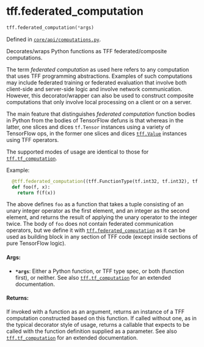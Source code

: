<div itemscope itemtype="http://developers.google.com/ReferenceObject">
<meta itemprop="name" content="tff.federated_computation" />
<meta itemprop="path" content="Stable" />
</div>

# tff.federated_computation

```python
tff.federated_computation(*args)
```

Defined in
[`core/api/computations.py`](http://github.com/tensorflow/federated/tree/master/tensorflow_federated/python/core/api/computations.py).

Decorates/wraps Python functions as TFF federated/composite computations.

The term *federated computation* as used here refers to any computation that
uses TFF programming abstractions. Examples of such computations may include
federated training or federated evaluation that involve both client-side and
server-side logic and involve network communication. However, this
decorator/wrapper can also be used to construct composite computations that only
involve local processing on a client or on a server.

The main feature that distinguishes *federated computation* function bodies in
Python from the bodies of TensorFlow defuns is that whereas in the latter, one
slices and dices `tf.Tensor` instances using a variety of TensorFlow ops, in the
former one slices and dices <a href="../tff/Value.md"><code>tff.Value</code></a>
instances using TFF operators.

The supported modes of usage are identical to those for
<a href="../tff/tf_computation.md"><code>tff.tf_computation</code></a>.

Example:

```python
  @tff.federated_computation((tff.FunctionType(tf.int32, tf.int32), tf.int32))
  def foo(f, x):
    return f(f(x))
```

The above defines `foo` as a function that takes a tuple consisting of an unary
integer operator as the first element, and an integer as the second element, and
returns the result of applying the unary operator to the integer twice. The body
of `foo` does not contain federated communication operators, but we define it
with
<a href="../tff/federated_computation.md"><code>tff.federated_computation</code></a>
as it can be used as building block in any section of TFF code (except inside
sections of pure TensorFlow logic).

#### Args:

*   <b>`*args`</b>: Either a Python function, or TFF type spec, or both
    (function first), or neither. See also
    <a href="../tff/tf_computation.md"><code>tff.tf_computation</code></a> for
    an extended documentation.

#### Returns:

If invoked with a function as an argument, returns an instance of a TFF
computation constructed based on this function. If called without one, as in the
typical decorator style of usage, returns a callable that expects to be called
with the function definition supplied as a parameter. See also
<a href="../tff/tf_computation.md"><code>tff.tf_computation</code></a> for an
extended documentation.
